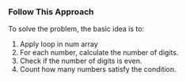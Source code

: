 ### Follow This Approach

To solve the problem, the basic idea is to:

1. Apply loop in num array
2. For each number, calculate the number of digits.
3. Check if the number of digits is even.
4. Count how many numbers satisfy the condition.
